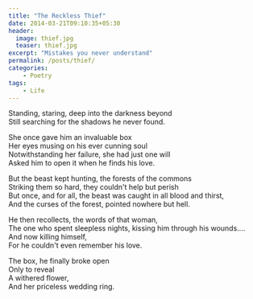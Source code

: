 ```yaml
---
title: "The Reckless Thief"
date: 2014-03-21T09:10:35+05:30
header:
  image: thief.jpg
  teaser: thief.jpg
excerpt: "Mistakes you never understand"
permalink: /posts/thief/
categories:
    - Poetry
tags:
    - Life
---
```


Standing, staring, deep into the darkness beyond  
Still searching for the shadows he never found.  

She once gave him an invaluable box  
Her eyes musing on his ever cunning soul  
Notwithstanding her failure, she had just one will  
Asked him to open it when he finds his love.  

But the beast kept hunting, the forests of the commons  
Striking them so hard, they couldn't help but perish  
But once, and for all, the beast was caught in all blood and thirst,  
And the curses of the forest, pointed nowhere but hell.  

He then recollects, the words of that woman,  
The one who spent sleepless nights, kissing him through his wounds....  
And now killing himself,  
For he couldn't even remember his love.  

The box, he finally broke open  
Only to reveal  
A withered flower,  
And her priceless wedding ring.